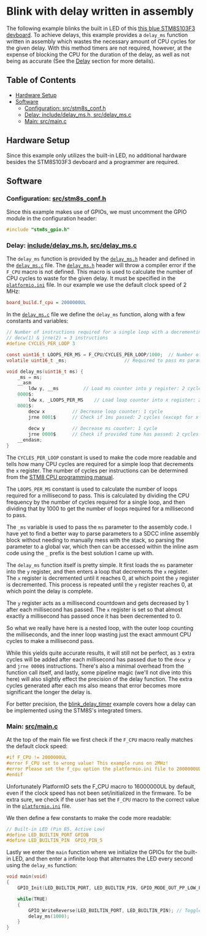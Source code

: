 # Blink with delay written in assembly <!-- omit in toc -->

The following example blinks the built in LED of this [this blue STM8S103F3 devboard](https://www.aliexpress.com/item/1005004514078858.html?spm=a2g0o.productlist.main.7.5b6f20c9INeEUu&algo_pvid=e4ea4e0a-c28e-4b91-895d-2a02f8af5d90&algo_exp_id=e4ea4e0a-c28e-4b91-895d-2a02f8af5d90-3&pdp_ext_f=%7B%22sku_id%22%3A%2212000029432042609%22%7D&pdp_npi=2%40dis%21EUR%211.31%211.31%21%21%21%21%21%40211bf3f116631655842315357d071d%2112000029432042609%21sea&curPageLogUid=TCv6XDktNh7d). To achieve delays, this example provides a `delay_ms` function written in assembly which wastes the necessary amount of CPU cycles for the given delay. With this method timers are not required, however, at the expense of blocking the CPU for the duration of the delay, as well as not being as accurate (See the [Delay](#delay-includedelay_msh-srcdelay_msc) section for more details).

## Table of Contents <!-- omit in toc -->

- [Hardware Setup](#hardware-setup)
- [Software](#software)
	- [Configuration: src/stm8s_conf.h](#configuration-srcstm8s_confh)
	- [Delay: include/delay_ms.h, src/delay_ms.c](#delay-includedelay_msh-srcdelay_msc)
	- [Main: src/main.c](#main-srcmainc)

## Hardware Setup

Since this example only utilizes the built-in LED, no additional hardware besides the STM8S103F3 devboard and a programmer are required.

## Software

### Configuration: [src/stm8s_conf.h](src/stm8s_conf.h)

Since this example makes use of GPIOs, we must uncomment the GPIO module in the configuration header:

```c
#include "stm8s_gpio.h"
```

### Delay: [include/delay_ms.h](include/delay_ms.h), [src/delay_ms.c](src/delay_ms.c)

The `delay_ms` function is provided by the [`delay_ms.h`](include/delay_ms.h) header and defined in the [`delay_ms.c`](include/delay_ms.c) file. The [`delay_ms.h`](include/delay_ms.h) header will throw a compiler error if the `F_CPU` macro is not defined. This macro is used to calculate the number of CPU cycles to waste for the given delay. It must be specified in the [`platformio.ini`](platformio.ini) file. In our example we use the default clock speed of 2 MHz:

```ini
board_build.f_cpu = 2000000UL
```

In the [`delay_ms.c`](src/delay_ms.c) file we define the `delay_ms` function, along with a few constants and variables:

```c
// Number of instructions required for a single loop with a decrementing register value
// decw(1) & jrne(2) = 3 instructions
#define CYCLES_PER_LOOP 3

const uint16_t LOOPS_PER_MS = F_CPU/CYCLES_PER_LOOP/1000;  // Number of loops required for a millisecond to pass
volatile uint16_t _ms;					   // Required to pass ms parameter to asm code

void delay_ms(uint16_t ms) {
	_ms = ms;
	__asm
		ldw y, __ms 		// Load ms counter into y register: 2 cycles
	0000$:
		ldw x, _LOOPS_PER_MS 	// Load loop counter into x register: 2 cycles
	0001$: 				
		decw x 			// Decrease loop counter: 1 cycle 
		jrne 0001$		// Check if 1ms passed: 2 cycles (except for x == 0 where it's just 1 cycle)
				
		decw y			// Decrease ms counter: 1 cycle
		jrne 0000$		// Check if provided time has passed: 2 cycles (except for y == 0 where it's just 1 cycle)
	__endasm;
}
```

The `CYCLES_PER_LOOP` constant is used to make the code more readable and tells how many CPU cycles are required for a simple loop that decrements the `x` register. The number of cycles per instructions can be determined from the [STM8 CPU programming manual](https://www.st.com/resource/en/programming_manual/pm0044-stm8-cpu-programming-manual-stmicroelectronics.pdf).

The `LOOPS_PER_MS` constant is used to calculate the number of loops required for a millisecond to pass. This is calculated by dividing the CPU frequency by the number of cycles required for a single loop, and then dividing that by 1000 to get the number of loops required for a millisecond to pass.

The `_ms` variable is used to pass the `ms` parameter to the assembly code. I have yet to find a better way to parse parameters to a SDCC inline assembly block without needing to manually mess with the stack, so parsing the parameter to a global var, which then can be accessed within the inline asm code using the `_` prefix is the best solution I came up with.

The `delay_ms` function itself is pretty simple. It first loads the `ms` parameter into the `y` register, and then enters a loop that decrements the `x` register. The `x` register is decremented until it reaches 0, at which point the `y` register is decremented. This process is repeated until the `y` register reaches 0, at which point the delay is complete.

The `y` register acts as a millisecond countdown and gets decreased by 1 after each millisecond has passed. The `x` register is set so that almost exactly a millisecond has passed once it has been decremented to 0.

So what we really have here is a nested loop, with the outer loop counting the milliseconds, and the inner loop wasting just the exact ammount CPU cycles to make a millisecond pass.

While this yields quite accurate results, it will still not be perfect, as `3` extra cycles will be added after each millisecond has passed due to the `decw y` and `jrne 0000$` instructions. There's also a minimal overhead from the function call itself, and lastly, some pipeline magic (we'll not dive into this here) will also slightly effect the precision of the delay function. The extra cycles generated after each ms also means that error becomes more significant the longer the delay is.

For better precision, the [blink_delay_timer](../blink_delay_timer) example covers how a delay can be implemented using the STM8S's integrated timers.

### Main: [src/main.c](src/main.c)

At the top of the main file we first check if the `F_CPU` macro really matches the default clock speed:
```c
#if F_CPU != 2000000UL
#error F_CPU set to wrong value! This example runs on 2MHz!
#error Please set the f_cpu option the platformio.ini file to 2000000UL!
#endif
```

Unfortunately PlatformIO sets the F_CPU macro to 16000000UL by default, even if the clock speed has not been set/initialized in the firmware. To be extra sure, we check if the user has set the `F_CPU` macro to the correct value in the [`platformio.ini`](platformio.ini) file.

We then define a few constants to make the code more readable:

```c
// Built-in LED (Pin B5, Active Low)
#define LED_BUILTIN_PORT GPIOB
#define LED_BUILTIN_PIN  GPIO_PIN_5
```

Lastly we enter the `main` function where we initialize the GPIOs for the built-in LED, and then enter a infinite loop that alternates the LED every second using the `delay_ms` function:

```c
void main(void)
{
	GPIO_Init(LED_BUILTIN_PORT, LED_BUILTIN_PIN, GPIO_MODE_OUT_PP_LOW_FAST); // Built-in LED: Output, Push Pull, Low level, 10MHz

	while(TRUE)
	{
		GPIO_WriteReverse(LED_BUILTIN_PORT, LED_BUILTIN_PIN); // Toggle built-in LED
		delay_ms(1000);
	}
}

```